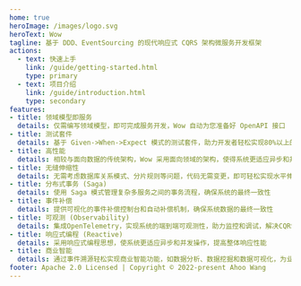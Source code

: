 ```yaml
---
home: true
heroImage: /images/logo.svg
heroText: Wow
tagline: 基于 DDD、EventSourcing 的现代响应式 CQRS 架构微服务开发框架
actions:
  - text: 快速上手
    link: /guide/getting-started.html
    type: primary
  - text: 项目介绍
    link: /guide/introduction.html
    type: secondary
features:
- title: 领域模型即服务
  details: 仅需编写领域模型，即可完成服务开发，Wow 自动为您准备好 OpenAPI 接口
- title: 测试套件
  details: 基于 Given->When->Expect 模式的测试套件，助力开发者轻松实现80%以上的测试覆盖率，确保高质量应用交付
- title: 高性能
  details: 相较与面向数据的传统架构，Wow 采用面向领域的架构，使得系统更适应异步和并发操作，提高整体响应性能
- title: 无缝伸缩性
  details: 无需考虑数据库关系模式、分片规则等问题，代码无需变更，即可轻松实现水平伸缩
- title: 分布式事务 (Saga)
  details: 使用 Saga 模式管理复杂多服务之间的事务流程，确保系统的最终一致性
- title: 事件补偿
  details: 提供可视化的事件补偿控制台和自动补偿机制，确保系统数据的最终一致性
- title: 可观测 (Observability)
  details: 集成OpenTelemetry，实现系统的端到端可观测性，助力监控和调试，解决CQRS模式可能引起的系统复杂性问题
- title: 响应式编程 (Reactive)
  details: 采用响应式编程思想，使系统更适应异步和并发操作，提高整体响应性能
- title: 商业智能
  details: 通过事件溯源轻松实现商业智能功能，如数据分析、数据挖掘和数据可视化，为业务决策提供有力支持
footer: Apache 2.0 Licensed | Copyright © 2022-present Ahoo Wang
---
```

